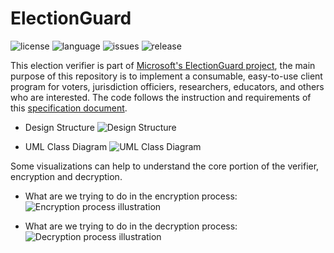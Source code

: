 # ElectionGuard
![license](https://img.shields.io/github/license/rainbowhuanguw/ElectionGuard-verifier-python)
![language](https://img.shields.io/badge/language-python3.7.4-blue.svg)
![issues](https://img.shields.io/github/issues/rainbowhuanguw/ElectionGuard-verifier-python)
![release](https://img.shields.io/github/v/release/rainbowhuanguw/ElectionGuard-verifier-python?include_prereleases)

This election verifier is part of [Microsoft's ElectionGuard project](https://github.com/microsoft/electionguard), the main purpose of this repository is to implement a consumable, easy-to-use client program for voters, jurisdiction officiers, researchers, educators, and others who are interested.
The code follows the instruction and requirements of this [specification document](https://github.com/microsoft/electionguard/wiki/Informal/ElectionGuardSpecificationV0.85.pdf).


* Design Structure
![Design Structure](https://github.com/rainbowhuanguw/ElectionGuard-verifier-python/blob/master/docs/images/ElectionGuard%20ood%20design%20-%20high%20level.jpeg)

* UML Class Diagram
![UML Class Diagram](https://github.com/rainbowhuanguw/ElectionGuard-verifier-python/blob/master/docs/images/ElectionGuard%20ood%20design%20-%20detailed%20level.jpeg)



Some visualizations can help to understand the core portion of the verifier, encryption and decryption.

* What are we trying to do in the encryption process:
![Encryption process illustration](https://github.com/rainbowhuanguw/ElectionGuard-verifier-python/blob/master/docs/images/ElectionGuard%20visualizations%20-%20encryption.jpeg)


* What are we trying to do in the decryption process:
![Decryption process illustration](https://github.com/rainbowhuanguw/ElectionGuard-verifier-python/blob/master/docs/images/ElectionGuard%20visualizations%20-%20decryption.jpeg)
